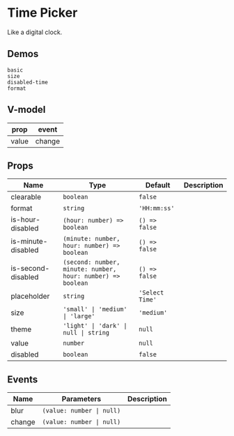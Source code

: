 # Time Picker
Like a digital clock.
## Demos
```demo
basic
size
disabled-time
format
```
## V-model
|prop|event|
|-|-|
|value|change|

## Props
|Name|Type|Default|Description|
|-|-|-|-|
|clearable|`boolean`|`false`||
|format|`string`|`'HH:mm:ss'`||
|is-hour-disabled|`(hour: number) => boolean`|`() => false`||
|is-minute-disabled|`(minute: number, hour: number) => boolean`|`() => false`||
|is-second-disabled|`(second: number, minute: number, hour: number) => boolean`|`() => false`||
|placeholder|`string`|`'Select Time'`||
|size|`'small' \| 'medium' \| 'large'`|`'medium'`||
|theme|`'light' \| 'dark' \| null \| string`|`null`||
|value|`number`|`null`||
|disabled|`boolean`|`false`||


## Events
|Name|Parameters|Description|
|-|-|-|
|blur|`(value: number \| null)`||
|change|`(value: number \| null)`||